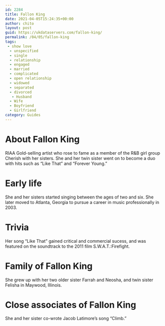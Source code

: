 ```yaml
---
id: 2284
title: Fallon King
date: 2021-04-05T15:24:35+00:00
author: chito
layout: post
guid: https://ukdataservers.com/fallon-king/
permalink: /04/05/fallon-king
tags:
 - show love
  - unspecified
  - single
  - relationship
  - engaged
  - married
  - complicated
  - open relationship
  - widowed
  - separated
  - divorced
   - Husband
  - Wife
  - Boyfriend
  - Girlfriend
category: Guides
---
```




  
  
#  About Fallon King
                  
                  
                  
RIAA Gold-selling artist who rose to fame as a member of the R&B girl group Cherish with her sisters. She and her twin sister went on to become a duo with hits such as &#8220;Like That&#8221; and &#8220;Forever Young.&#8221;
                  
                
                
                
# Early life
                  
                  
                  
She and her sisters started singing between the ages of two and six. She later moved to Atlanta, Georgia to pursue a career in music professionally in 2003.
                  
                
                
                
# Trivia
                  
                  
                  
Her song &#8220;Like That&#8221; gained critical and commercial sucess, and was featured on the soundtrack to the 2011 film S.W.A.T.:Firefight.
                  
                
                
                
# Family of Fallon King
                  
                  
                  
She grew up with her two older sister Farrah and Neosha, and twin sister Felisha in Maywood, Illinois.
                  
                
                
                
# Close associates of Fallon King
                  
                  
                  
She and her sister co-wrote Jacob Latimore&#8217;s song &#8220;Climb.&#8221;
                  
                
              
            
          
          
          
    
    
  
